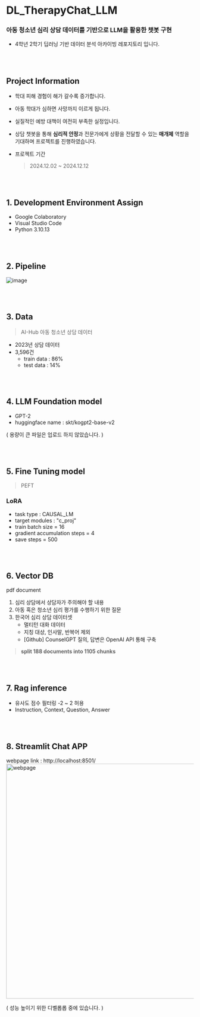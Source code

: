 # DL_TherapyChat_LLM
### 아동 청소년 심리 상담 데이터를 기반으로 LLM을 활용한 챗봇 구현
- 4학년 2학기 딥러닝 기반 데이터 분석 아카이빙 레포지토리 입니다.

<br/><br/>
## Project Information
- 학대 피해 경험이 해가 갈수록 증가합니다.
- 아동 학대가 심하면 사망까지 이르게 됩니다.
- 실질적인 예방 대책이 여전히 부족한 실정입니다.
- 상담 챗봇을 통해 **심리적 안정**과 전문가에게 상황을 전달할 수 있는 **매개체** 역할을 기대하며 프로젝트를 진행하였습니다.
- 프로젝트 기간

    > 2024.12.02 ~ 2024.12.12

<br/><br/>
## 1. Development Environment Assign
- Google Colaboratory
- Visual Studio Code
- Python 3.10.13

<br/><br/>
## 2. Pipeline
![image](https://github.com/user-attachments/assets/0115a878-07c5-447a-a04f-7aea28c73464)

<br/><br/>
## 3. Data
> AI-Hub 아동 청소년 상담 데이터
- 2023년 상담 데이터
- 3,596건
    - train data : 86%
    - test data : 14%
 
<br/><br/>
## 4. LLM Foundation model
- GPT-2
- huggingface name : skt/kogpt2-base-v2

( 용량이 큰 파일은 업로드 하지 않았습니다. )

<br/><br/>
## 5. Fine Tuning model
> PEFT
### LoRA
- task type : CAUSAL_LM
- target modules : "c_proj"
- train batch size = 16
- gradient accumulation steps = 4
 - save steps = 500

<br/><br/>
## 6. Vector DB
pdf document
1. 심리 상담에서 상담자가 주의해야 할 내용
2. 아동 혹은 청소년 심리 평가를 수행하기 위한 질문
3. 한국어 심리 상담 데이터셋
   - 멀티턴 대화 데이터
   - 지칭 대상, 인사말, 반복어 제외
   - [Github] CounselGPT
         질의, 답변은 OpenAI API 통해 구축

> **split 188 documents into 1105 chunks**

<br/><br/>
## 7. Rag inference
- 유사도 점수 필터링 -2 ~ 2 허용
- Instruction, Context, Question, Answer

<br/><br/>
## 8. Streamlit Chat APP
webpage link : http://localhost:8501/
<img width="632" alt="webpage" src="https://github.com/user-attachments/assets/3b3001b3-dfcc-49ac-b486-05bd56745218" />



( 성능 높이기 위한 디벨롭롭 중에 있습니다. )
